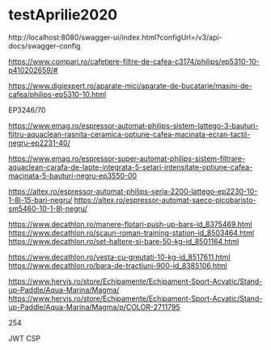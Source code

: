# testAprilie2020


http://localhost:8080/swagger-ui/index.html?configUrl=/v3/api-docs/swagger-config


https://www.compari.ro/cafetiere-filtre-de-cafea-c3174/philips/ep5310-10-p410202659/#

https://www.digiexpert.ro/aparate-mici/aparate-de-bucatarie/masini-de-cafea/philips-ep5310-10.html

EP3246/70


https://www.emag.ro/espressor-automat-philips-sistem-lattego-3-bauturi-filtru-aquaclean-rasnita-ceramica-optiune-cafea-macinata-ecran-tactil-negru-ep2231-40/

https://www.emag.ro/espressor-super-automat-philips-sistem-filtrare-aquaclean-carafa-de-lapte-integrata-5-setari-intensitate-optiune-cafea-macinata-5-bauturi-negru-ep3550-00

https://altex.ro/espressor-automat-philips-seria-2200-lattego-ep2230-10-1-8l-15-bari-negru/
https://altex.ro/espressor-automat-saeco-picobaristo-sm5460-10-1-8l-negru/



https://www.decathlon.ro/manere-flotari-push-up-bars-id_8375469.html
https://www.decathlon.ro/scaun-roman-training-station-id_8503464.html
https://www.decathlon.ro/set-haltere-si-bare-50-kg-id_8501164.html


https://www.decathlon.ro/vesta-cu-greutati-10-kg-id_8517611.html
https://www.decathlon.ro/bara-de-tractiuni-900-id_8385106.html

https://www.hervis.ro/store/Echipamente/Echipament-Sport-Acvatic/Stand-up-Paddle/Aqua-Marina/Magma/
https://www.hervis.ro/store/Echipamente/Echipament-Sport-Acvatic/Stand-up-Paddle/Aqua-Marina/Magma/p/COLOR-2711795



254

JWT CSP





